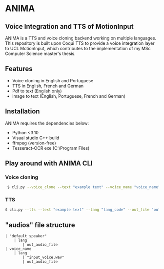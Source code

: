 # ANIMA
## Voice Integration and TTS of MotionInput

ANIMA is a TTS and voice cloning backend working on multiple languages. This repository is built upon Coqui TTS to provide a voice integration layer to UCL MotionInput, which contributes to the implementation of my MSc Computer Science master's thesis.

## Features

- Voice cloning in English and Portuguese
- TTS in English, French and German
- Pdf to text (English only)
- image to text (English, Portuguese, French and German)


## Installation

ANIMA requires the dependencies below:
- Python <3.10
- Visual studio C++ build 
- ffmpeg (version-free)
- Tesseract-OCR exe (C:\Program Files)

## Play around with ANIMA CLI

### Voice cloning

```sh
 $ cli.py --voice_clone --text "example text" --voice_name "voice_name" --lang "lang_code" --out_file "out_filename.wav"
```

### TTS 
```sh
$ cli.py --tts --text "example text" --lang "lang_code" --out_file "out_filename.wav"
```

## "audios" file structure
    | "default_speaker"
        | lang
            | out_audio_file
    | voice_name
        | lang
            | "input_voice.wav"
            | out_audio_file
